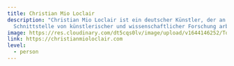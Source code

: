 ```yaml
---
title: Christian Mio Loclair
description: "Christian Mio Loclair ist ein deutscher Künstler, der an der
  Schnittstelle von künstlerischer und wissenschaftlicher Forschung arbeitet. "
image: https://res.cloudinary.com/dt5cqs0lv/image/upload/v1644146252/Tools/Personen/Screenshot_2022-02-06_at_12-06-55_CHRISTIAN_MIO_LOCLAIR_MEDIA_ART_s0i0bn.jpg
link: https://christianmioloclair.com
level:
  - person
---
```

